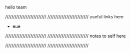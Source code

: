 hello team

//////////////////////////
//////////////////////////
useful links here

- eue

//////////////////////////
//////////////////////////
notes to self here

//////////////////////////
//////////////////////////
